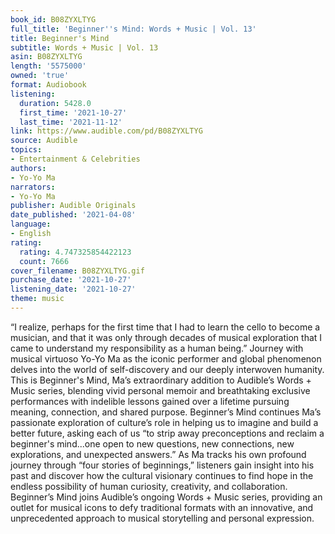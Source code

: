 ```yaml
---
book_id: B08ZYXLTYG
full_title: 'Beginner''s Mind: Words + Music | Vol. 13'
title: Beginner's Mind
subtitle: Words + Music | Vol. 13
asin: B08ZYXLTYG
length: '5575000'
owned: 'true'
format: Audiobook
listening:
  duration: 5428.0
  first_time: '2021-10-27'
  last_time: '2021-11-12'
link: https://www.audible.com/pd/B08ZYXLTYG
source: Audible
topics:
- Entertainment & Celebrities
authors:
- Yo-Yo Ma
narrators:
- Yo-Yo Ma
publisher: Audible Originals
date_published: '2021-04-08'
language:
- English
rating:
  rating: 4.747325854422123
  count: 7666
cover_filename: B08ZYXLTYG.gif
purchase_date: '2021-10-27'
listening_date: '2021-10-27'
theme: music
---
```

“I realize, perhaps for the first time that I had to learn the cello to become a musician, and that it was only through decades of musical exploration that I came to understand my responsibility as a human being.”
Journey with musical virtuoso Yo-Yo Ma as the iconic performer and global phenomenon delves into the world of self-discovery and our deeply interwoven humanity. This is Beginner's Mind, Ma’s extraordinary addition to Audible’s Words + Music series, blending vivid personal memoir and breathtaking exclusive performances with indelible lessons gained over a lifetime pursuing meaning, connection, and shared purpose.
Beginner’s Mind continues Ma’s passionate exploration of culture’s role in helping us to imagine and build a better future, asking each of us “to strip away preconceptions and reclaim a beginner's mind...one open to new questions, new connections, new explorations, and unexpected answers.” As Ma tracks his own profound journey through “four stories of beginnings,” listeners gain insight into his past and discover how the cultural visionary continues to find hope in the endless possibility of human curiosity, creativity, and collaboration.
Beginner’s Mind joins Audible’s ongoing Words + Music series, providing an outlet for musical icons to defy traditional formats with an innovative, and unprecedented approach to musical storytelling and personal expression.

